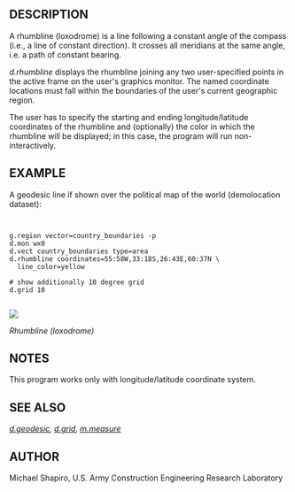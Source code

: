 
## DESCRIPTION

A rhumbline (loxodrome) is a line following a constant angle of the
compass (i.e., a line of constant direction). It crosses all meridians
at the same angle, i.e. a path of constant bearing.

*d.rhumbline* displays the
rhumbline joining any two user-specified points in the
active frame on the user's graphics monitor. The named
coordinate locations must fall within the boundaries of the
user's current geographic region.

The user has to specify the starting and ending
longitude/latitude coordinates of the rhumbline and
(optionally) the color in which the rhumbline will be
displayed; in this case, the program will run
non-interactively.

## EXAMPLE

A geodesic line if shown over the political map of the world
(demolocation dataset):

```


g.region vector=country_boundaries -p
d.mon wx0
d.vect country_boundaries type=area
d.rhumbline coordinates=55:58W,33:18S,26:43E,60:37N \
  line_color=yellow

# show additionally 10 degree grid
d.grid 10


```

![](d_rhumbline.png)

*Rhumbline (loxodrome)*

## NOTES

This program works only with longitude/latitude
coordinate system.

## SEE ALSO

*[d.geodesic](d.geodesic.html),
[d.grid](d.grid.html),
[m.measure](m.measure.html)*

## AUTHOR

Michael Shapiro, U.S. Army Construction Engineering Research Laboratory
